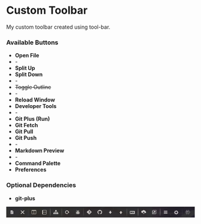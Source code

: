 # Custom Toolbar

My custom toolbar created using tool-bar.

### Available Buttons

* **Open File**
* \-
* **Split Up**
* **Split Down**
* \-
* ~~Toggle Outline~~
* \-
* **Reload Window**
* **Developer Tools**
* \-
* **Git Plus (Run)**
* **Git Fetch**
* **Git Pull**
* **Git Push**
* \-
* **Markdown Preview**
* \-
* **Command Palette**
* **Preferences**

### Optional Dependencies

* **git-plus**

![](https://github.com/eadwu/tool-bar-custom/blob/master/assets/package.png)
